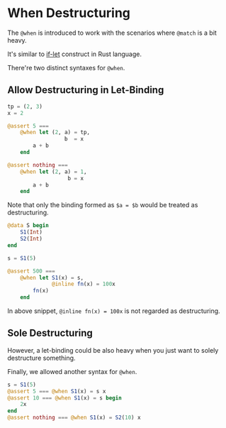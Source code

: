 When Destructuring
===========================

The `@when` is introduced to work with the scenarios where `@match` is a bit heavy.

It's similar to [if-let](https://doc.rust-lang.org/rust-by-example/flow_control/if_let.html) construct in Rust language.


There're two distinct syntaxes for `@when`.

Allow Destructuring in Let-Binding
-----------------------------------------------------------------

```julia
tp = (2, 3)
x = 2

@assert 5 ===
    @when let (2, a) = tp,
                  b  = x
        a + b
    end

@assert nothing ===
    @when let (2, a) = 1,
                   b = x
        a + b
    end
```

Note that only the binding formed as `$a = $b` would be treated as destructuring.

```julia
@data S begin
    S1(Int)
    S2(Int)
end

s = S1(5)

@assert 500 ===
    @when let S1(x) = s,
              @inline fn(x) = 100x
        fn(x)
    end
```

In above snippet, `@inline fn(x) = 100x` is not regarded as destructuring.


Sole Destructuring
----------------------------

However, a let-binding could be also heavy when you just want to solely destructure something.

Finally, we allowed another syntax for `@when`.

```julia
s = S1(5)
@assert 5 === @when S1(x) = s x
@assert 10 === @when S1(x) = s begin
    2x
end
@assert nothing === @when S1(x) = S2(10) x
```